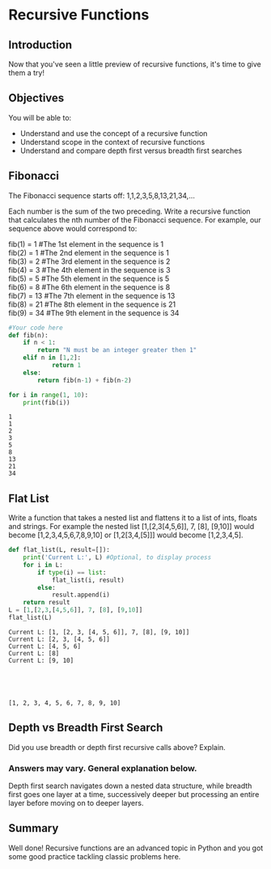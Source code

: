 
# Recursive Functions

## Introduction

Now that you've seen a little preview of recursive functions, it's time to give them a try!

## Objectives
You will be able to:
* Understand and use the concept of a recursive function 
* Understand scope in the context of recursive functions
* Understand and compare depth first versus breadth first searches

## Fibonacci

The Fibonacci sequence starts off:
1,1,2,3,5,8,13,21,34,...

Each number is the sum of the two preceding. Write a recursive function that calculates the nth number of the Fibonacci sequence. For example, our sequence above would correspond to:

fib(1) = 1 #The 1st element in the sequence is 1  
fib(2) = 1 #The 2nd element in the sequence is 1  
fib(3) = 2 #The 3rd element in the sequence is 2  
fib(4) = 3 #The 4th element in the sequence is 3  
fib(5) = 5 #The 5th element in the sequence is 5  
fib(6) = 8 #The 6th element in the sequence is 8  
fib(7) = 13 #The 7th element in the sequence is 13  
fib(8) = 21 #The 8th element in the sequence is 21  
fib(9) = 34 #The 9th element in the sequence is 34  


```python
#Your code here
def fib(n):
    if n < 1:
        return "N must be an integer greater then 1"
    elif n in [1,2]:
            return 1
    else:
        return fib(n-1) + fib(n-2)
```


```python
for i in range(1, 10):
    print(fib(i))
```

    1
    1
    2
    3
    5
    8
    13
    21
    34


## Flat List

Write a function that takes a nested list and flattens it to a list of ints, floats and strings.
For example the nested list [1,[2,3[4,5,6]], 7, [8], [9,10]] would become [1,2,3,4,5,6,7,8,9,10] or 
[1,2[3,4,[5]]] would become [1,2,3,4,5].


```python
def flat_list(L, result=[]):
    print('Current L:', L) #Optional, to display process
    for i in L:
        if type(i) == list:
            flat_list(i, result)
        else:
            result.append(i)
    return result
L = [1,[2,3,[4,5,6]], 7, [8], [9,10]]
flat_list(L)
```

    Current L: [1, [2, 3, [4, 5, 6]], 7, [8], [9, 10]]
    Current L: [2, 3, [4, 5, 6]]
    Current L: [4, 5, 6]
    Current L: [8]
    Current L: [9, 10]





    [1, 2, 3, 4, 5, 6, 7, 8, 9, 10]



## Depth vs Breadth First Search

Did you use breadth or depth first recursive calls above? Explain.

### Answers may vary. General explanation below.

Depth first search navigates down a nested data structure, while breadth first goes one layer at a time, successively deeper but processing an entire layer before moving on to deeper layers.

## Summary
Well done! Recursive functions are an advanced topic in Python and you got some good practice tackling classic problems here.
